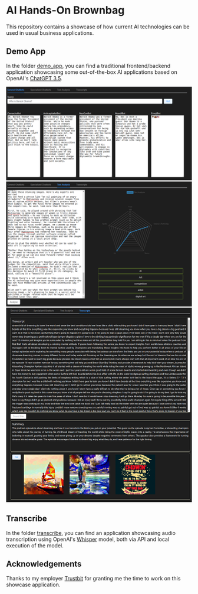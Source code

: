 # AI Hands-On Brownbag

This repository contains a showcase of how current AI
technologies can be used in usual business applications.

## Demo App

In the folder [demo_app](demo_app), you can find a traditional 
frontend/backend application showcasing some out-of-the-box 
AI applications based on OpenAI's [ChatGPT 3.5](https://openai.com/blog/chatgpt).

<img alt="Chatbots" src="screenshot1.png" width="600"/>

<img alt="Text Analysis" src="screenshot2.png" width="600"/>

<img alt="Audio Transcripts" src="screenshot3.png" width="600"/>

## Transcribe

In the folder [transcribe](transcribe), you can find an application
showcasing audio transcription using OpenAI's [Whisper](https://openai.com/research/whisper)
model, both via API and local execution of the model.

## Acknowledgements

Thanks to my employer [Trustbit](https://www.trustbit.tech/) for granting me the time
to work on this showcase application.